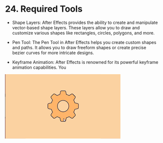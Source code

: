 # 24. Required Tools

- Shape Layers: After Effects provides the ability to create and manipulate vector-based shape layers. These layers allow you to draw and customize various shapes like rectangles, circles, polygons, and more.

- Pen Tool: The Pen Tool in After Effects helps you create custom shapes and paths. It allows you to draw freeform shapes or create precise bezier curves for more intricate designs.

- Keyframe Animation: After Effects is renowned for its powerful keyframe animation capabilities. You


![Alt text](image.png)